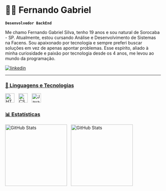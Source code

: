 # 🧑‍💻 Fernando Gabriel 

**`Desenvolvedor BackEnd`**

Me chamo Fernando Gabriel Silva, tenho 19 anos e sou natural de Sorocaba - SP. Atualmente, estou cursando Análise e Desenvolvimento de Sistemas na Facens. Sou apaixonado por tecnologia e sempre preferi buscar soluções em vez de apenas apontar problemas. Esse espírito, aliado à minha curiosidade e paixão por tecnologia desde os 4 anos, me levou ao mundo da programação.

<p align="left">
    <a href="https://www.linkedin.com/in/fernandogabrielsilva">
        <img 
            alt="linkedin" 
            title="Acesse meu Linkedin" 
            src="https://custom-icon-badges.demolab.com/badge/-Linkedin-blue?style=for-the-badge&logo=vmss&logoColor=white"
        />
   
</p>

---

### 🤖 Linguagens e Tecnologias

<img 
    align="left" 
    alt="HTML"
    title="HTML" 
    width="30px" 
    style="padding-right: 10px;" 
    src="https://cdn.jsdelivr.net/gh/devicons/devicon@latest/icons/html5/html5-original.svg" 
/>
<img 
    align="left" 
    alt="CSS" 
    title="CSS"
    width="30px" 
    style="padding-right: 10px;" 
    src="https://cdn.jsdelivr.net/gh/devicons/devicon@latest/icons/css3/css3-original.svg" 
/>
<img 
    align="left" 
    alt="JavaScript" 
    title="JavaScript"
    width="30px" 
    style="padding-right: 10px;" 
    src="https://cdn.jsdelivr.net/gh/devicons/devicon@latest/icons/javascript/javascript-original.svg" 
/>


<br/>
<br/>

### 📊 Estatísticas

<p>
  <img 
    align="left" 
    alt="GitHub Stats" 
    height="200" 
    style="padding-right: 10px;" 
    src="https://github-readme-stats.vercel.app/api?username=fernandogabriel2005&show_icons=true&theme=tokyonight&include_all_commits=true&locale=pt-br" 
  />

<img 
      align="left" 
      alt="GitHub Stats" 
      height="200" 
      src="https://github-readme-stats.vercel.app/api/top-langs/?username=fernandogabriel2005&theme=tokyonight&layout=compact&custom_title=Tecnologias&langs_count=9" 
  />

</p>
